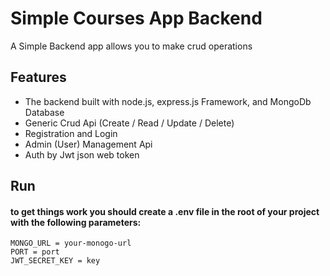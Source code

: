 # Simple Courses App Backend
A Simple Backend app allows you to make crud operations
## Features
  
  - The backend built with node.js, express.js Framework, and MongoDb Database
  - Generic Crud Api (Create / Read / Update / Delete)
  - Registration and Login
  - Admin (User) Management Api
  - Auth by Jwt json web token

## Run
  #### to get things work you should create a .env file in the root of your project with the following parameters:
    MONGO_URL = your-monogo-url
    PORT = port
    JWT_SECRET_KEY = key
